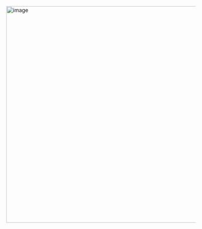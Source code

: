 
<img width="578" alt="image" src="https://user-images.githubusercontent.com/107073731/202018874-ebfd8929-394a-4236-a389-c26df9e6ee9b.png">
